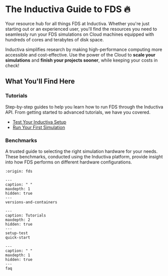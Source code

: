 # The Inductiva Guide to FDS 🔥

Your resource hub for all things FDS at Inductiva. Whether you're just starting out or an experienced user, you'll find the resources you need to seamlessly run your FDS simulations on Cloud machines equipped with hundreds of cores and terabytes of disk space.

Inductiva simplifies research by making high-performance computing more accessible and cost-effective. Use the power of the Cloud to **scale your simulations** and **finish your projects sooner**, while keeping your costs in check! 

## What You'll Find Here

### Tutorials
Step-by-step guides to help you learn how to run FDS through the Inductiva API. From getting started to advanced tutorials, we have you covered.

- [Test Your Inductiva Setup](https://inductiva.ai/guides/fds/setup-test)
- [Run Your First Simulation](https://inductiva.ai/guides/fds/quick-start)

### Benchmarks
A trusted guide to selecting the right simulation hardware for your needs. These benchmarks, conducted using the Inductiva platform, provide insight into how FDS performs on different hardware configurations.

```{banner}
:origin: fds
```

```{toctree}
---
caption: " "
maxdepth: 1
hidden: true
---
versions-and-containers
```

```{toctree}
---
caption: Tutorials
maxdepth: 2
hidden: true
---
setup-test
quick-start
```

```{toctree}
---
caption: " "
maxdepth: 1
hidden: true
---
faq
```

